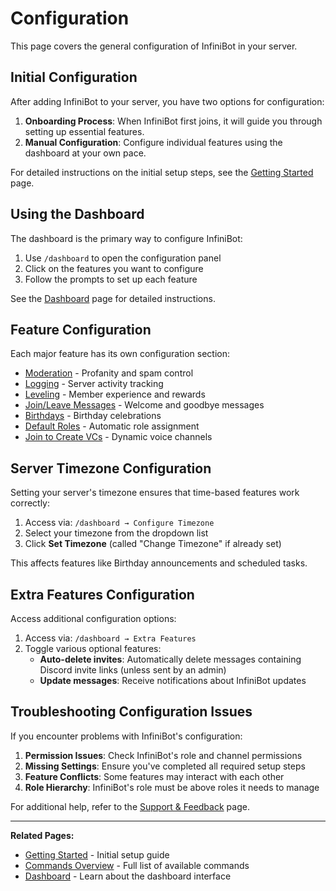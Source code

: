 # Configuration

This page covers the general configuration of InfiniBot in your server.

## Initial Configuration

After adding InfiniBot to your server, you have two options for configuration:

1. **Onboarding Process**: When InfiniBot first joins, it will guide you through setting up essential features.
2. **Manual Configuration**: Configure individual features using the dashboard at your own pace.

For detailed instructions on the initial setup steps, see the [Getting Started](Getting-Started.md) page.

## Using the Dashboard

The dashboard is the primary way to configure InfiniBot:

1. Use `/dashboard` to open the configuration panel
2. Click on the features you want to configure
3. Follow the prompts to set up each feature

See the [Dashboard](../core-features/Dashboard.md) page for detailed instructions.

## Feature Configuration

Each major feature has its own configuration section:

- [Moderation](../core-features/Moderation.md) - Profanity and spam control
- [Logging](../core-features/Logging.md) - Server activity tracking
- [Leveling](../core-features/Leveling.md) - Member experience and rewards
- [Join/Leave Messages](../messaging/Join-Leave-Messages.md) - Welcome and goodbye messages
- [Birthdays](../messaging/Birthdays.md) - Birthday celebrations
- [Default Roles](../roles/Default-Roles.md) - Automatic role assignment
- [Join to Create VCs](../additional/Join-To-Create-VCs.md) - Dynamic voice channels

## Server Timezone Configuration

Setting your server's timezone ensures that time-based features work correctly:

1. Access via: `/dashboard → Configure Timezone`
2. Select your timezone from the dropdown list
3. Click **Set Timezone** (called "Change Timezone" if already set)

This affects features like Birthday announcements and scheduled tasks.

## Extra Features Configuration

Access additional configuration options:

1. Access via: `/dashboard → Extra Features`
2. Toggle various optional features:
   - **Auto-delete invites**: Automatically delete messages containing Discord invite links (unless sent by an admin)
   - **Update messages**: Receive notifications about InfiniBot updates

## Troubleshooting Configuration Issues

If you encounter problems with InfiniBot's configuration:

1. **Permission Issues**: Check InfiniBot's role and channel permissions
2. **Missing Settings**: Ensure you've completed all required setup steps
3. **Feature Conflicts**: Some features may interact with each other
4. **Role Hierarchy**: InfiniBot's role must be above roles it needs to manage

For additional help, refer to the [Support & Feedback](Support.md) page.

---

**Related Pages:**
- [Getting Started](Getting-Started.md) - Initial setup guide
- [Commands Overview](Commands.md) - Full list of available commands
- [Dashboard](../core-features/Dashboard.md) - Learn about the dashboard interface

